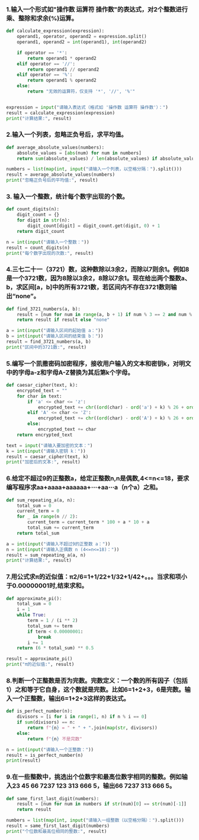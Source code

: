 ### 1.输入一个形式如"操作数 运算符 操作数"的表达式，对2个整数进行乘、整除和求余(%)运算。

```Python
def calculate_expression(expression):
    operand1, operator, operand2 = expression.split()
    operand1, operand2 = int(operand1), int(operand2)

    if operator == '*':
        return operand1 * operand2
    elif operator == '//':
        return operand1 // operand2
    elif operator == '%':
        return operand1 % operand2
    else:
        return "无效的运算符，仅支持 '*', '//', '%'"


expression = input("请输入表达式（格式如 '操作数 运算符 操作数'）：")
result = calculate_expression(expression)
print("计算结果:", result)
```
### 2.输入一个列表，忽略正负号后，求平均值。

```Python
def average_absolute_values(numbers):
    absolute_values = [abs(num) for num in numbers]
    return sum(absolute_values) / len(absolute_values) if absolute_values else 0

numbers = list(map(int, input("请输入一个列表，以空格分隔：").split()))
result = average_absolute_values(numbers)
print("忽略正负号后的平均值:", result)
```
### 3. 输入一个整数，统计每个数字出现的个数。

```Python
def count_digits(n):
    digit_count = {}
    for digit in str(n):
        digit_count[digit] = digit_count.get(digit, 0) + 1
    return digit_count

n = int(input("请输入一个整数："))
result = count_digits(n)
print("每个数字出现的次数:", result)
```
### 4.三七二十一（3721）数，这种数除以3余2，而除以7则余1。例如8是一个3721数，因为8除以3余2，8除以7余1。现在给出两个整数a、b，求区间[a，b]中的所有3721数，若区间内不存在3721数则输出“none”。

```Python
def find_3721_numbers(a, b):
    result = [num for num in range(a, b + 1) if num % 3 == 2 and num % 7 == 1]
    return result if result else "none"

a = int(input("请输入区间的起始值 a："))
b = int(input("请输入区间的结束值 b："))
result = find_3721_numbers(a, b)
print("区间中的3721数:", result)
```
### 5.编写一个凯撒密码加密程序，接收用户输入的文本和密钥k，对明文中的字母a-z和字母A-Z替换为其后第k个字母。

```Python
def caesar_cipher(text, k):
    encrypted_text = ""
    for char in text:
        if 'a' <= char <= 'z':
            encrypted_text += chr((ord(char) - ord('a') + k) % 26 + ord('a'))
        elif 'A' <= char <= 'Z':
            encrypted_text += chr((ord(char) - ord('A') + k) % 26 + ord('A'))
        else:
            encrypted_text += char
    return encrypted_text

text = input("请输入要加密的文本：")
k = int(input("请输入密钥 k："))
result = caesar_cipher(text, k)
print("加密后的文本:", result)
```
### 6.给定不超过9的正整数a，给定正整数n,n是偶数,4<=n<=18，要求编写程序求aa+aaaa+aaaaaa+⋯+aa⋯a（n个a）之和。

```Python
def sum_repeating_a(a, n):
    total_sum = 0
    current_term = 0
    for _ in range(n // 2):
        current_term = current_term * 100 + a * 10 + a
        total_sum += current_term
    return total_sum

a = int(input("请输入不超过9的正整数 a："))
n = int(input("请输入正偶数 n (4<=n<=18)："))
result = sum_repeating_a(a, n)
print("计算结果:", result)
```
### 7.用公式求π的近似值：π2/6=1+1/22+1/32+1/42+。。。当求和项小于0.00000001时,结束求和。

```Python
def approximate_pi():
    total_sum = 0
    i = 1
    while True:
        term = 1 / (i ** 2)
        total_sum += term
        if term < 0.00000001:
            break
        i += 1
    return (6 * total_sum) ** 0.5

result = approximate_pi()
print("π的近似值:", result)
```
### 8.判断一个正整数是否为完数。完数定义：一个数的所有因子（包括1）之和等于它自身，这个数就是完数。比如6=1+2+3，6是完数。输入一个正整数，输出6=1+2+3这样的表达式。

```Python
def is_perfect_number(n):
    divisors = [i for i in range(1, n) if n % i == 0]
    if sum(divisors) == n:
        return f"{n} = " + " + ".join(map(str, divisors))
    else:
        return f"{n} 不是完数"

n = int(input("请输入一个正整数："))
result = is_perfect_number(n)
print(result)
```
### 9.在一些整数中，挑选出个位数字和最高位数字相同的整数。例如输入23 45 66 7237 123 313 666 5，输出66 7237 313 666 5。

```Python
def same_first_last_digit(numbers):
    result = [num for num in numbers if str(num)[0] == str(num)[-1]]
    return result

numbers = list(map(int, input("请输入一组整数（以空格分隔）：").split()))
result = same_first_last_digit(numbers)
print("个位数和最高位相同的整数:", result)
```